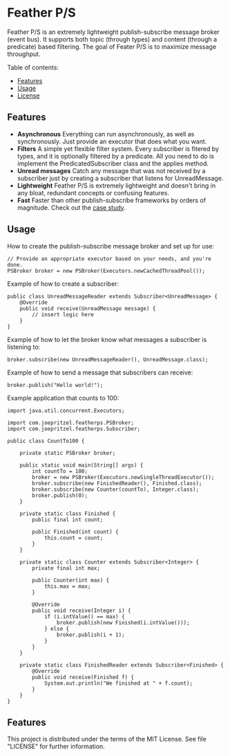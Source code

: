 Feather P/S
=========

Feather P/S is an extremely lightweight publish-subscribe message broker (event bus). It supports both topic (through types) and content (through a predicate) based filtering. The goal of Feater P/S is to maximize message throughput.

Table of contents:
+ [Features](#features)
+ [Usage](#usage)
+ [License](#license)

<h2 name="features">Features</h2>

+ <strong>Asynchronous</strong> Everything can run asynchronously, as well as synchronously. Just provide an executor that does what you want.
+ <strong>Filters</strong> A simple yet flexible filter system. Every subscriber is fitered by types, and it is optionally filtered by a predicate. All you need to do is implement the PredicatedSubscriber class and the applies method.
+ <strong>Unread messages</strong> Catch any message that was not received by a subscriber just by creating a subscriber that listens for UnreadMessage.
+ <strong>Lightweight</strong> Feather P/S is extremely lightweight and doesn't bring in any bloat, redundant concepts or confusing features.
+ <strong>Fast</strong> Faster than other publish-subscribe frameworks by orders of magnitude. Check out the <a href="http://www.joepritzel.com/blog/publish-subscribe" target="_blank">case study</a>.

<h2 name="usage">Usage</h2>
How to create the publish-subscribe message broker and set up for use:

	// Provide an appropriate executor based on your needs, and you're done.
	PSBroker broker = new PSBroker(Executors.newCachedThreadPool());
Example of how to create a subscriber:

	public class UnreadMessageReader extends Subscriber<UnreadMessage> {
		@Override
		public void receive(UnreadMessage message) {
			// insert logic here
		}
	}

Example of how to let the broker know what messages a subscriber is listening to:

	broker.subscribe(new UnreadMessageReader(), UnreadMessage.class);

Example of how to send a message that subscribers can receive:

	broker.publish("Hello world!");

Example application that counts to 100:

	import java.util.concurrent.Executors;

	import com.joepritzel.featherps.PSBroker;
	import com.joepritzel.featherps.Subscriber;
	
	public class CountTo100 {
	
		private static PSBroker broker;
	
		public static void main(String[] args) {
			int countTo = 100;
			broker = new PSBroker(Executors.newSingleThreadExecutor());
			broker.subscribe(new FinishedReader(), Finished.class);
			broker.subscribe(new Counter(countTo), Integer.class);
			broker.publish(0);
		}
	
		private static class Finished {
			public final int count;
	
			public Finished(int count) {
				this.count = count;
			}
		}
	
		private static class Counter extends Subscriber<Integer> {
			private final int max;
	
			public Counter(int max) {
				this.max = max;
			}
	
			@Override
			public void receive(Integer i) {
				if (i.intValue() == max) {
					broker.publish(new Finished(i.intValue()));
				} else {
					broker.publish(i + 1);
				}
			}
		}
	
		private static class FinishedReader extends Subscriber<Finished> {
			@Override
			public void receive(Finished f) {
				System.out.println("We finished at " + f.count);
			}
		}
	}

<h2 name="features">Features</h2>
This project is distributed under the terms of the MIT License. See file "LICENSE" for further information.
